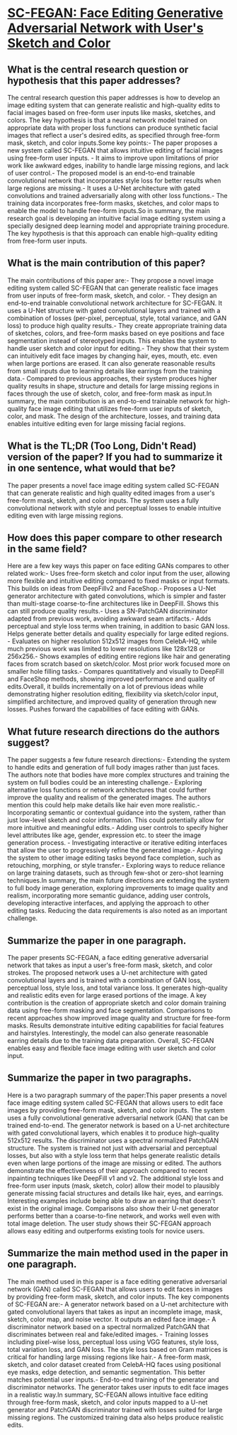 # [SC-FEGAN: Face Editing Generative Adversarial Network with User's Sketch   and Color](https://arxiv.org/abs/1902.06838)

## What is the central research question or hypothesis that this paper addresses?

 The central research question this paper addresses is how to develop an image editing system that can generate realistic and high-quality edits to facial images based on free-form user inputs like masks, sketches, and colors. The key hypothesis is that a neural network model trained on appropriate data with proper loss functions can produce synthetic facial images that reflect a user's desired edits, as specified through free-form mask, sketch, and color inputs.Some key points:- The paper proposes a new system called SC-FEGAN that allows intuitive editing of facial images using free-form user inputs. - It aims to improve upon limitations of prior work like awkward edges, inability to handle large missing regions, and lack of user control.- The proposed model is an end-to-end trainable convolutional network that incorporates style loss for better results when large regions are missing.- It uses a U-Net architecture with gated convolutions and trained adversarially along with other loss functions.- The training data incorporates free-form masks, sketches, and color maps to enable the model to handle free-form inputs.So in summary, the main research goal is developing an intuitive facial image editing system using a specially designed deep learning model and appropriate training procedure. The key hypothesis is that this approach can enable high-quality editing from free-form user inputs.


## What is the main contribution of this paper?

 The main contributions of this paper are:- They propose a novel image editing system called SC-FEGAN that can generate realistic face images from user inputs of free-form mask, sketch, and color. - They design an end-to-end trainable convolutional network architecture for SC-FEGAN. It uses a U-Net structure with gated convolutional layers and trained with a combination of losses (per-pixel, perceptual, style, total variance, and GAN loss) to produce high quality results.- They create appropriate training data of sketches, colors, and free-form masks based on eye positions and face segmentation instead of stereotyped inputs. This enables the system to handle user sketch and color input for editing.- They show that their system can intuitively edit face images by changing hair, eyes, mouth, etc. even when large portions are erased. It can also generate reasonable results from small inputs due to learning details like earrings from the training data.- Compared to previous approaches, their system produces higher quality results in shape, structure and details for large missing regions in faces through the use of sketch, color, and free-form mask as input.In summary, the main contribution is an end-to-end trainable network for high-quality face image editing that utilizes free-form user inputs of sketch, color, and mask. The design of the architecture, losses, and training data enables intuitive editing even for large missing facial regions.


## What is the TL;DR (Too Long, Didn't Read) version of the paper? If you had to summarize it in one sentence, what would that be?

 The paper presents a novel face image editing system called SC-FEGAN that can generate realistic and high quality edited images from a user's free-form mask, sketch, and color inputs. The system uses a fully convolutional network with style and perceptual losses to enable intuitive editing even with large missing regions.


## How does this paper compare to other research in the same field?

 Here are a few key ways this paper on face editing GANs compares to other related work:- Uses free-form sketch and color input from the user, allowing more flexible and intuitive editing compared to fixed masks or input formats. This builds on ideas from DeepFillv2 and FaceShop.- Proposes a U-Net generator architecture with gated convolutions, which is simpler and faster than multi-stage coarse-to-fine architectures like in DeepFill. Shows this can still produce quality results.- Uses a SN-PatchGAN discriminator adapted from previous work, avoiding awkward seam artifacts.- Adds perceptual and style loss terms when training, in addition to basic GAN loss. Helps generate better details and quality especially for large edited regions. - Evaluates on higher resolution 512x512 images from CelebA-HQ, while much previous work was limited to lower resolutions like 128x128 or 256x256.- Shows examples of editing entire regions like hair and generating faces from scratch based on sketch/color. Most prior work focused more on smaller hole filling tasks.- Compares quantitatively and visually to DeepFill and FaceShop methods, showing improved performance and quality of edits.Overall, it builds incrementally on a lot of previous ideas while demonstrating higher resolution editing, flexibility via sketch/color input, simplified architecture, and improved quality of generation through new losses. Pushes forward the capabilities of face editing with GANs.


## What future research directions do the authors suggest?

 The paper suggests a few future research directions:- Extending the system to handle edits and generation of full body images rather than just faces. The authors note that bodies have more complex structures and training the system on full bodies could be an interesting challenge.- Exploring alternative loss functions or network architectures that could further improve the quality and realism of the generated images. The authors mention this could help make details like hair even more realistic.- Incorporating semantic or contextual guidance into the system, rather than just low-level sketch and color information. This could potentially allow for more intuitive and meaningful edits.- Adding user controls to specify higher level attributes like age, gender, expression etc. to steer the image generation process. - Investigating interactive or iterative editing interfaces that allow the user to progressively refine the generated image.- Applying the system to other image editing tasks beyond face completion, such as retouching, morphing, or style transfer.- Exploring ways to reduce reliance on large training datasets, such as through few-shot or zero-shot learning techniques.In summary, the main future directions are extending the system to full body image generation, exploring improvements to image quality and realism, incorporating more semantic guidance, adding user controls, developing interactive interfaces, and applying the approach to other editing tasks. Reducing the data requirements is also noted as an important challenge.


## Summarize the paper in one paragraph.

 The paper presents SC-FEGAN, a face editing generative adversarial network that takes as input a user's free-form mask, sketch, and color strokes. The proposed network uses a U-net architecture with gated convolutional layers and is trained with a combination of GAN loss, perceptual loss, style loss, and total variance loss. It generates high-quality and realistic edits even for large erased portions of the image. A key contribution is the creation of appropriate sketch and color domain training data using free-form masking and face segmentation. Comparisons to recent approaches show improved image quality and structure for free-form masks. Results demonstrate intuitive editing capabilities for facial features and hairstyles. Interestingly, the model can also generate reasonable earring details due to the training data preparation. Overall, SC-FEGAN enables easy and flexible face image editing with user sketch and color input.


## Summarize the paper in two paragraphs.

 Here is a two paragraph summary of the paper:This paper presents a novel face image editing system called SC-FEGAN that allows users to edit face images by providing free-form mask, sketch, and color inputs. The system uses a fully convolutional generative adversarial network (GAN) that can be trained end-to-end. The generator network is based on a U-net architecture with gated convolutional layers, which enables it to produce high-quality 512x512 results. The discriminator uses a spectral normalized PatchGAN structure. The system is trained not just with adversarial and perceptual losses, but also with a style loss term that helps generate realistic details even when large portions of the image are missing or edited. The authors demonstrate the effectiveness of their approach compared to recent inpainting techniques like DeepFill v1 and v2. The additional style loss and free-form user inputs (mask, sketch, color) allow their model to plausibly generate missing facial structures and details like hair, eyes, and earrings. Interesting examples include being able to draw an earring that doesn't exist in the original image. Comparisons also show their U-net generator performs better than a coarse-to-fine network, and works well even with total image deletion. The user study shows their SC-FEGAN approach allows easy editing and outperforms existing tools for novice users.


## Summarize the main method used in the paper in one paragraph.

 The main method used in this paper is a face editing generative adversarial network (GAN) called SC-FEGAN that allows users to edit faces in images by providing free-form mask, sketch, and color inputs. The key components of SC-FEGAN are:- A generator network based on a U-net architecture with gated convolutional layers that takes as input an incomplete image, mask, sketch, color map, and noise vector. It outputs an edited face image.- A discriminator network based on a spectral normalized PatchGAN that discriminates between real and fake/edited images. - Training losses including pixel-wise loss, perceptual loss using VGG features, style loss, total variation loss, and GAN loss. The style loss based on Gram matrices is critical for handling large missing regions like hair.- A free-form mask, sketch, and color dataset created from CelebA-HQ faces using positional eye masks, edge detection, and semantic segmentation. This better matches potential user inputs.- End-to-end training of the generator and discriminator networks. The generator takes user inputs to edit face images in a realistic way.In summary, SC-FEGAN allows intuitive face editing through free-form mask, sketch, and color inputs mapped to a U-net generator and PatchGAN discriminator trained with losses suited for large missing regions. The customized training data also helps produce realistic edits.
